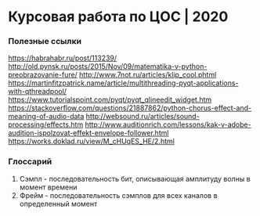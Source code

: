 # Курсовая работа по ЦОС | 2020


### Полезные ссылки
https://habrahabr.ru/post/113239/
http://old.pynsk.ru/posts/2015/Nov/09/matematika-v-python-preobrazovanie-fure/
http://www.7not.ru/articles/klip_cool.phtml
https://martinfitzpatrick.name/article/multithreading-pyqt-applications-with-qthreadpool/
https://www.tutorialspoint.com/pyqt/pyqt_qlineedit_widget.htm
https://stackoverflow.com/questions/21887862/python-chorus-effect-and-meaning-of-audio-data
http://websound.ru/articles/sound-processing/effects.htm
http://www.auditionrich.com/lessons/kak-v-adobe-audition-ispolzovat-effekt-envelope-follower.html
https://works.doklad.ru/view/M_cHUqES_HE/2.html

### Глоссарий
1. Cэмпл - последовательность бит, описывающая амплитуду волны в момент времени
2. Фрейм - последовательность сэмплов для всех каналов в определенный момент
